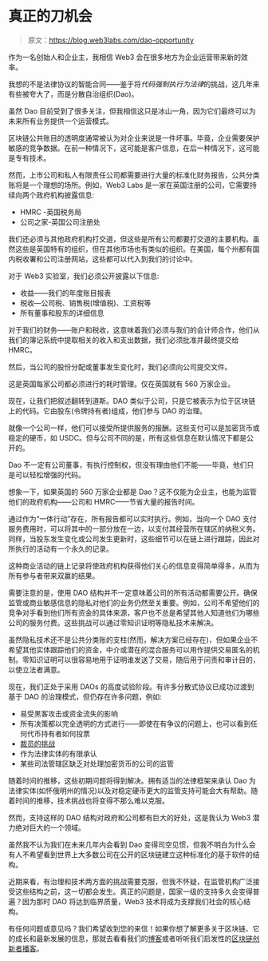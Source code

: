 # 真正的刀机会

> 原文：<https://blog.web3labs.com/dao-opportunity>

作为一名创始人和企业主，我相信 Web3 会在很多地方为企业运营带来新的效率。

我想的不是法律协议的智能合同——鉴于将*代码强制执行为法律*的挑战，这几年来有些被夸大了，而是分散自治组织(Dao)。

虽然 Dao 目前受到了很多关注，但我相信这只是冰山一角，因为它们最终可以为未来所有业务提供一个运营模式。

区块链公共账目的透明度通常被认为对企业来说是一件坏事。毕竟，企业需要保护敏感的竞争数据。在前一种情况下，这可能是客户信息，在后一种情况下，这可能是专有技术。

然而，上市公司和私人有限责任公司都需要进行大量的标准化财务报告，公共分类账将是一个理想的场所。例如，Web3 Labs 是一家在英国注册的公司，它需要持续向两个政府机构披露信息:

*   HMRC -英国税务局
*   公司之家-英国公司注册处

我们还必须与其他政府机构打交道，但这些是所有公司都要打交道的主要机构。虽然这些是英国特有的组织，但在其他市场也有类似的组织。在美国，每个州都有国内税收署和公司注册网站，这些都可以代入到我们的讨论中。

对于 Web3 实验室，我们必须公开披露以下信息:

*   收益——我们的年度账目报表
*   税收—公司税、销售税(增值税)、工资税等
*   所有董事和股东的详细信息

对于我们的财务——账户和税收，这意味着我们必须与我们的会计师合作，他们从我们的簿记系统中提取相关的收入和支出数据，我们必须批准并最终提交给 HMRC。

然后，当公司的股份分配或董事发生变化时，我们必须向公司提交文件。

这是英国每家公司都必须进行的耗时管理。仅在英国就有 560 万家企业。

现在，让我们把叙述翻转到道斯。DAO 类似于公司，只是它被表示为位于区块链上的代码。它由股东(令牌持有者)组成，他们参与 DAO 的治理。

就像一个公司一样，他们可以接受所提供服务的报酬。这些支付可以是加密货币或稳定的硬币，如 USDC。但与公司不同的是，所有这些信息在默认情况下都是公开的。

Dao 不一定有公司董事，有执行控制权，但没有理由他们不能——毕竟，他们只是可以轻松增强的代码。

想象一下，如果英国的 560 万家企业都是 Dao？这不仅能为企业主，也能为监管他们的政府机构——公司和 HMRC——节省大量的报告时间。

通过作为“一体行动”存在，所有报告都可以实时执行。例如，当向一个 DAO 支付服务费用时，可以将其中的一部分放在一边，以支付其经营所在辖区的纳税义务。同样，当股东发生变化或公司发生更新时，这些细节可以在链上进行跟踪，因此对所执行的活动有一个永久的记录。

这种商业活动的链上记录将使政府机构获得他们关心的信息变得简单得多，从而为所有参与者带来双赢的结果。

需要注意的是，使用 DAO 结构并不一定意味着公司的所有活动都需要公开。确保监管或商业敏感信息的隐私对他们的业务仍然至关重要。例如，公司不希望他们的竞争对手看到他们所有资金的具体来源，客户也不总是希望其他人知道他们为哪些公司的服务付费。这些挑战可以通过零知识证明等隐私技术来解决。

虽然隐私技术还不是公共分类账的支柱(然而，解决方案已经存在)，但如果企业不希望其他实体跟踪他们的资金，中介或潜在的混合服务可以用作提供交易匿名的机制。零知识证明可以很容易地用于证明谁发送了交易，随后用于问责和审计目的，以使立法者满意。

现在，我们正处于采用 DAOs 的高度试验阶段。有许多分散式协议已成功过渡到基于 DAO 的治理模式，但仍存在许多问题，例如:

*   易受黑客攻击或资金流失的影响
*   所有决策都以完全透明的方式进行——即使在有争议的问题上，也可以看到任何代币持有者如何投票
*   [裁员的挑战](https://www.coindesk.com/markets/2022/03/07/brantly-millegan-remains-a-director-of-ens-foundation-after-failed-attempt-to-boot-him/)
*   作为法律实体的有限承认
*   某些司法管辖区缺乏对处理加密货币的公司的监管

随着时间的推移，这些初期问题将得到解决。拥有适当的法律框架来承认 Dao 为法律实体(如怀俄明州的情况)以及对稳定硬币更大的监管支持可能会大有帮助。随着时间的推移，技术挑战也将变得不那么难以克服。

然而，支持这样的 DAO 结构对政府和公司都有巨大的好处，这是我认为 Web3 潜力绝对巨大的一个领域。

虽然我不认为我们在未来几年内会看到 Dao 变得司空见惯，但我不明白为什么会有人不希望看到世界上大多数公司在公开的区块链建立这种标准化的基于软件的结构。

近期来看，有治理和技术两方面的挑战需要克服，但我不怀疑，在监管机构广泛接受这些结构之前，这一切都会发生。真正的问题是，国家一级的支持多久会变得普遍？因为那时 DAO 将达到临界质量，Web3 技术将成为支撑我们社会的核心结构。

有任何问题或意见吗？我们希望收到您的来信！如果你想了解更多关于区块链、它的成长和最新发展的信息，那就去看看我们的[博客](https://blog.web3labs.com/)或者听听我们启发性的[区块链创新者播客](https://podcast.web3labs.com/)。